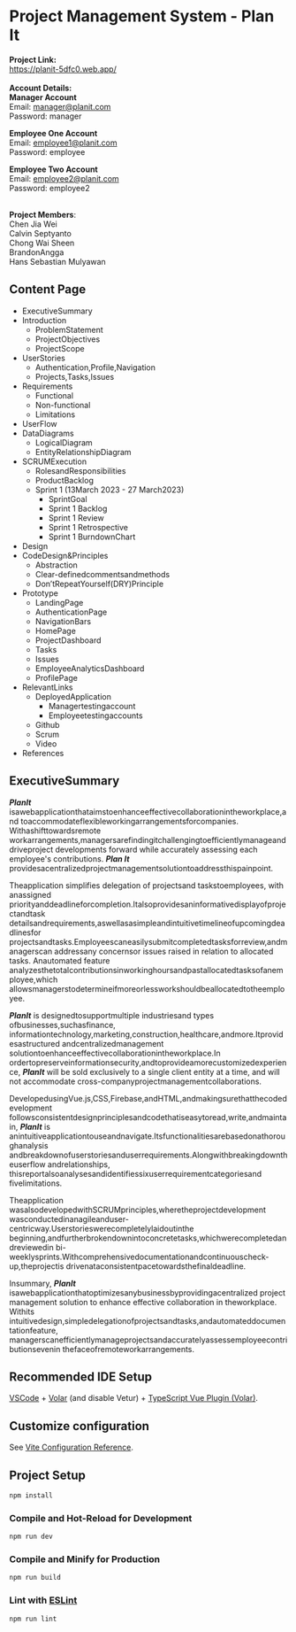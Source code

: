 # Project Management System - Plan It
<b>Project Link: </b> <br>
https://planit-5dfc0.web.app/ <br> <br>
**Account Details:** <br>
**Manager Account** <br>
Email: manager@planit.com <br>
Password: manager <br> 

**Employee One Account** <br>
Email: employee1@planit.com <br>
Password: employee <br> 

**Employee Two Account** <br>
Email: employee2@planit.com <br>
Password: employee2 <br> <br>

<b>Project Members</b>: <br>
Chen Jia Wei <br>
Calvin Septyanto <br>
Chong Wai Sheen <br>
BrandonAngga <br>
Hans Sebastian Mulyawan <br>


## Content Page
- ExecutiveSummary
- Introduction
   - ProblemStatement
   - ProjectObjectives
   - ProjectScope
- UserStories
   - Authentication,Profile,Navigation
   - Projects,Tasks,Issues
- Requirements
   - Functional
   - Non-functional
   - Limitations
- UserFlow
- DataDiagrams
   - LogicalDiagram
   - EntityRelationshipDiagram
- SCRUMExecution
   - RolesandResponsibilities
   - ProductBacklog
   - Sprint 1 (13March 2023 - 27 March2023)
      - SprintGoal
      - Sprint 1 Backlog
      - Sprint 1 Review
      - Sprint 1 Retrospective
      - Sprint 1 BurndownChart
- Design
- CodeDesign&Principles
   - Abstraction
   - Clear-definedcommentsandmethods
   - Don’tRepeatYourself(DRY)Principle
- Prototype
   - LandingPage
   - AuthenticationPage
   - NavigationBars
   - HomePage
   - ProjectDashboard
   - Tasks
   - Issues
   - EmployeeAnalyticsDashboard
   - ProfilePage
- RelevantLinks
   - DeployedApplication
      - Managertestingaccount
      - Employeetestingaccounts
   - Github
   - Scrum
   - Video
- References


## ExecutiveSummary

**_PlanIt_** isawebapplicationthataimstoenhanceeffectivecollaborationintheworkplace,and
toaccommodateflexibleworkingarrangementsforcompanies. Withashifttowardsremote
workarrangements,managersarefindingitchallengingtoefficientlymanageanddriveproject
developments forward while accurately assessing each employee's contributions. **_Plan It_**
providesacentralizedprojectmanagementsolutiontoaddressthispainpoint.

Theapplication simplifies delegation of projectsand taskstoemployees, with anassigned
priorityanddeadlineforcompletion.Italsoprovidesaninformativedisplayofprojectandtask
detailsandrequirements,aswellasasimpleandintuitivetimelineofupcomingdeadlinesfor
projectsandtasks.Employeescaneasilysubmitcompletedtasksforreview,andmanagerscan
addressany concernsor issues raised in relation to allocated tasks. Anautomated feature
analyzesthetotalcontributionsinworkinghoursandpastallocatedtasksofanemployee,which
allowsmanagerstodetermineifmoreorlessworkshouldbeallocatedtotheemployee.

**_PlanIt_** is designedtosupportmultiple industriesand types ofbusinesses,suchasfinance,
informationtechnology,marketing,construction,healthcare,andmore.Itprovidesastructured
andcentralizedmanagement solutiontoenhanceeffectivecollaborationintheworkplace.In
ordertopreserveinformationsecurity,andtoprovideamorecustomizedexperience, **_PlanIt_**
will be sold exclusively to a single client entity at a time, and will not accommodate
cross-companyprojectmanagementcollaborations.

DevelopedusingVue.js,CSS,Firebase,andHTML,andmakingsurethatthecodedevelopment
followsconsistentdesignprinciplesandcodethatiseasytoread,write,andmaintain, **_PlanIt_** is
anintuitiveapplicationtouseandnavigate.Itsfunctionalitiesarebasedonathoroughanalysis
andbreakdownofuserstoriesanduserrequirements.Alongwithbreakingdowntheuserflow
andrelationships, thisreportalsoanalysesandidentifiessixuserrequirementcategoriesand
fivelimitations.

Theapplication wasalsodevelopedwithSCRUMprinciples,wheretheprojectdevelopment
wasconductedinanagileanduser-centricway.Userstorieswerecompletelylaidoutinthe
beginning,andfurtherbrokendownintoconcretetasks,whichwerecompletedandreviewedin
bi-weeklysprints.Withcomprehensivedocumentationandcontinuouscheck-up,theprojectis
drivenataconsistentpacetowardsthefinaldeadline.

Insummary, **_PlanIt_** isawebapplicationthatoptimizesanybusinessbyprovidingacentralized
project management solution to enhance effective collaboration in theworkplace. Withits
intuitivedesign,simpledelegationofprojectsandtasks,andautomateddocumentationfeature,
managerscanefficientlymanageprojectsandaccuratelyassessemployeecontributionsevenin
thefaceofremoteworkarrangements.







## Recommended IDE Setup

[VSCode](https://code.visualstudio.com/) + [Volar](https://marketplace.visualstudio.com/items?itemName=Vue.volar) (and disable Vetur) + [TypeScript Vue Plugin (Volar)](https://marketplace.visualstudio.com/items?itemName=Vue.vscode-typescript-vue-plugin).

## Customize configuration

See [Vite Configuration Reference](https://vitejs.dev/config/).

## Project Setup

```sh
npm install
```

### Compile and Hot-Reload for Development

```sh
npm run dev
```

### Compile and Minify for Production

```sh
npm run build
```

### Lint with [ESLint](https://eslint.org/)

```sh
npm run lint
```
